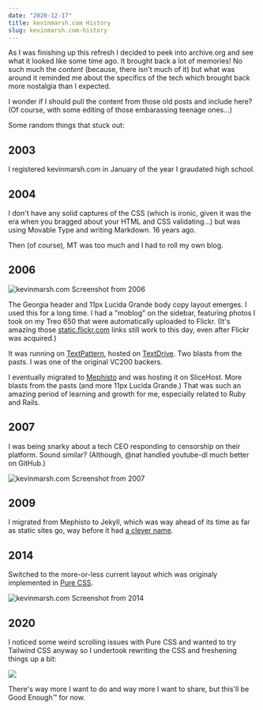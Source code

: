 ```yaml
---
date: "2020-12-17"
title: kevinmarsh.com History
slug: kevinmarsh.com-history
---
```


As I was finishing up this refresh I decided to peek into archive.org and see what it looked like some time ago. It brought back a lot of memories! No such much the _content_ (because, there isn't much of it) but what was around it reminded me about the specifics of the tech which brought back more nostalgia than I expected.

I wonder if I should pull the content from those old posts and include here? (Of course, with some editing of those embarassing teenage ones...)

Some random things that stuck out:

## 2003

I registered kevinmarsh.com in January of the year I graudated high school.

## 2004

I don't have any solid captures of the CSS (which is ironic, given it was the era when you bragged about your HTML and CSS validating...) but was using Movable Type and writing Markdown. 16 years ago.

Then (of course), MT was too much and I had to roll my own blog.

## 2006

![kevinmarsh.com Screenshot from 2006](https://icdn.remarkedusercontent.com/s/sh:0.5/rs:fit:1200/aHR0cHM6Ly9jZG4ucmVtYXJrZWR1c2VyY29udGVudC5jb20vZmlsZS9yZW1hcmtlZC1wcm9kLzEvbWFya3Mva0dzYWluZWIvU2NyZWVuJTIwU2hvdCUyMDIwMjAtMTItMTUlMjBhdCUyMDMuMzMuNTglMjBQTS5wbmc.png)

The Georgia header and 11px Lucida Grande body copy layout emerges. I used this for a long time. I had a "moblog" on the sidebar, featuring photos I took on my Treo 650 that were automatically uploaded to Flickr. (It's amazing those [static.flickr.com](https://static.flickr.com/40/94186712_b47500085d.jpg) links still work to this day, even after Flickr was acquired.)

It was running on [TextPattern](https://en.wikipedia.org/wiki/Textpattern), hosted on [TextDrive](https://en.wikipedia.org/wiki/TextDrive). Two blasts from the pasts. I was one of the original VC200 backers.

I eventually migrated to [Mephisto](https://mephistoblog.com) and was hosting it on SliceHost. More blasts from the pasts (and more 11px Lucida Grande.) That was such an amazing period of learning and growth for me, especially related to Ruby and Rails.

## 2007

I was being snarky about a tech CEO responding to censorship on their platform. Sound similar? (Although, @nat handled youtube-dl much better on GitHub.)

![kevinmarsh.com Screenshot from 2007](https://icdn.remarkedusercontent.com/s/sh:0.5/rs:fit:1200/aHR0cHM6Ly9jZG4ucmVtYXJrZWR1c2VyY29udGVudC5jb20vZmlsZS9yZW1hcmtlZC1wcm9kLzEvbWFya3MvQTJzemlBSjAvU2NyZWVuJTIwU2hvdCUyMDIwMjAtMTItMTUlMjBhdCUyMDMuNDMuMTElMjBQTS5wbmc.png)

## 2009

I migrated from Mephisto to Jekyll, which was way ahead of its time as far as static sites go, way before it had [a clever name](https://jamstack.org).

## 2014

Switched to the more-or-less current layout which was originaly implemented in [Pure CSS](https://purecss.io).

![kevinmarsh.com Screenshot from 2014](https://icdn.remarkedusercontent.com/s/sh:0.5/rs:fit:1200/aHR0cHM6Ly9jZG4ucmVtYXJrZWR1c2VyY29udGVudC5jb20vZmlsZS9yZW1hcmtlZC1wcm9kLzEvbWFya3MvMDdzb2lWSjAvU2NyZWVuJTIwU2hvdCUyMDIwMjAtMTItMTUlMjBhdCUyMDQuMTAuNDQlMjBQTS5wbmc.png)

## 2020

I noticed some weird scrolling issues with Pure CSS and wanted to try Tailwind CSS anyway so I undertook rewriting the CSS and freshening things up a bit:

![](https://icdn.remarkedusercontent.com/s/sh:0.5/rs:fit:1200/aHR0cHM6Ly9jZG4ucmVtYXJrZWR1c2VyY29udGVudC5jb20vZmlsZS9yZW1hcmtlZC1wcm9kLzEvbWFya3MvRE1zMGlsMmsvU2NyZWVuJTIwU2hvdCUyMDIwMjAtMTItMTclMjBhdCUyMDEwLjM3LjQwJTIwQU0ucG5n.png)

There's way more I want to do and way more I want to share, but this'll be Good Enough&trade; for now.
